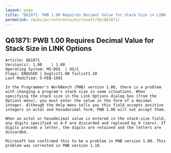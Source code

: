 ```yaml
---
layout: page
title: "Q61871: PWB 1.00 Requires Decimal Value for Stack Size in LINK Options"
permalink: /pubs/pc/reference/microsoft/kb/Q61871/
---
```


## Q61871: PWB 1.00 Requires Decimal Value for Stack Size in LINK Options

	Article: Q61871
	Version(s): 1.00    | 1.00
	Operating System: MS-DOS  | OS/2
	Flags: ENDUSER | buglist1.00 fixlist1.10
	Last Modified: 5-FEB-1991
	
	In the Programmer's WorkBench (PWB) version 1.00, there is a problem
	with changing a program's stack size in some situations. When
	specifying the stack size in the Link Options dialog box (from the
	Options menu), you must enter the value in the form of a decimal
	integer. Although the Help menu tells you this field accepts positive
	integers in octal and hexadecimal form, PWB 1.00 will not accept them.
	
	When an octal or hexadecimal value is entered in the stack-size field,
	any digits specified as A-F are discarded and replaced by 0 (zero). If
	digits precede a letter, the digits are retained and the letters are
	discarded.
	
	Microsoft has confirmed this to be a problem in PWB version 1.00. This
	problem was corrected in PWB version 1.10.

